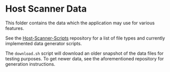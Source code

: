 # Host Scanner Data

This folder contains the data which the application may use for various features.

See the [Host-Scanner-Scripts](https://github.com/RoliSoft/Host-Scanner-Scripts) repository for a list of file types and currently implemented data generator scripts.

The `download.sh` script will download an older snapshot of the data files for testing purposes. To get newer data, see the aforementioned repository for generation instructions.